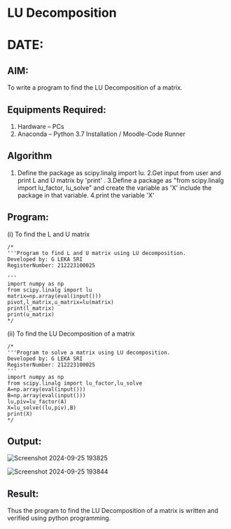 # LU Decomposition 
# DATE:
## AIM:
To write a program to find the LU Decomposition of a matrix.

## Equipments Required:
1. Hardware – PCs
2. Anaconda – Python 3.7 Installation / Moodle-Code Runner

## Algorithm
1. Define the package as scipy.linalg import lu.
2.Get input from user and print L and U matrix by 'print' .
3.Define a package as "from scipy.linalg import lu_factor, lu_solve" and create the variable as 
 'X' include the package in that variable.
4.print the variable 'X'

## Program:
(i) To find the L and U matrix
```
/*
'''Program to find L and U matrix using LU decomposition.
Developed by: G LEKA SRI
RegisterNumber: 212223100025

'''
import numpy as np
from scipy.linalg import lu
matrix=np.array(eval(input()))
pivot,l_matrix,u_matrix=lu(matrix)
print(l_matrix)
print(u_matrix)
*/
```
(ii) To find the LU Decomposition of a matrix
```
/*
'''Program to solve a matrix using LU decomposition.
Developed by: G LEKA SRI
RegisterNumber: 212223100025
'''
import numpy as np
from scipy.linalg import lu_factor,lu_solve
A=np.array(eval(input()))
B=np.array(eval(input()))
lu,piv=lu_factor(A)
X=lu_solve((lu,piv),B)
print(X)
*/
```

## Output:
![Screenshot 2024-09-25 193825](https://github.com/user-attachments/assets/83a47547-8d91-48c9-a2a0-3c0814d4ed71)

![Screenshot 2024-09-25 193844](https://github.com/user-attachments/assets/c73b17ef-01c7-41b1-99e1-25e3fc53d646)




## Result:
Thus the program to find the LU Decomposition of a matrix is written and verified using python programming.

